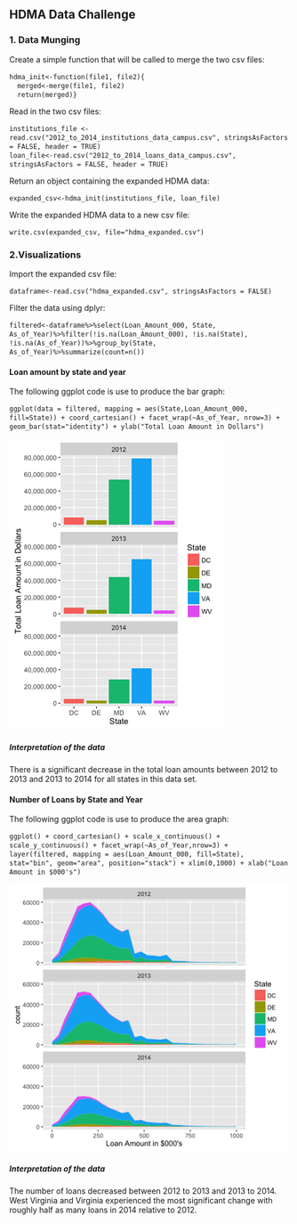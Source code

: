 HDMA Data Challenge
-------------------

### 1. Data Munging

Create a simple function that will be called to merge the two csv files:

    hdma_init<-function(file1, file2){
      merged<-merge(file1, file2)
      return(merged)}

Read in the two csv files:

    institutions_file <-read.csv("2012_to_2014_institutions_data_campus.csv", stringsAsFactors = FALSE, header = TRUE)
    loan_file<-read.csv("2012_to_2014_loans_data_campus.csv", stringsAsFactors = FALSE, header = TRUE)

Return an object containing the expanded HDMA data:

    expanded_csv<-hdma_init(institutions_file, loan_file)

Write the expanded HDMA data to a new csv file:

    write.csv(expanded_csv, file="hdma_expanded.csv")

### 2.Visualizations

Import the expanded csv file:

    dataframe<-read.csv("hdma_expanded.csv", stringsAsFactors = FALSE)

Filter the data using dplyr:

    filtered<-dataframe%>%select(Loan_Amount_000, State, As_of_Year)%>%filter(!is.na(Loan_Amount_000), !is.na(State), !is.na(As_of_Year))%>%group_by(State, As_of_Year)%>%summarize(count=n())

#### Loan amount by state and year

The following ggplot code is use to produce the bar graph:

    ggplot(data = filtered, mapping = aes(State,Loan_Amount_000, fill=State)) + coord_cartesian() + facet_wrap(~As_of_Year, nrow=3) + geom_bar(stat="identity") + ylab("Total Loan Amount in Dollars")

![](bar_graph.png)

##### Interpretation of the data

There is a significant decrease in the total loan amounts between 2012
to 2013 and 2013 to 2014 for all states in this data set.

#### Number of Loans by State and Year

The following ggplot code is use to produce the area graph:

    ggplot() + coord_cartesian() + scale_x_continuous() + scale_y_continuous() + facet_wrap(~As_of_Year,nrow=3) + layer(filtered, mapping = aes(Loan_Amount_000, fill=State), stat="bin", geom="area", position="stack") + xlim(0,1000) + xlab("Loan Amount in $000's") 

![](area_graph.png)

##### Interpretation of the data

The number of loans decreased between 2012 to 2013 and 2013 to 2014.
West Virginia and Virginia experienced the most significant change with
roughly half as many loans in 2014 relative to 2012.
